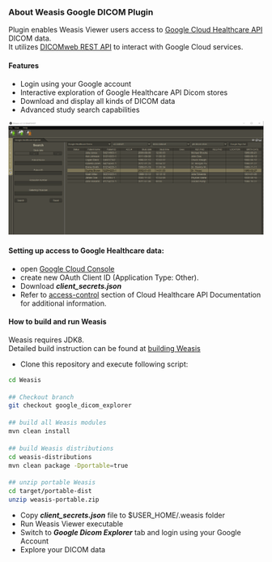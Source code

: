 ### About Weasis Google DICOM Plugin
Plugin enables Weasis Viewer users access to [Google Cloud Healthcare API](https://cloud.google.com/healthcare) DICOM data.  
It utilizes [DICOMweb REST API](https://cloud.google.com/healthcare/docs/how-tos/dicomweb) to interact with Google Cloud services.  
#### Features
* Login using your Google account
* Interactive exploration of Google Healthcare API Dicom stores
* Download and display all kinds of DICOM data
* Advanced study search capabilities  

![Google Dicom Explorer](google_dicom_explorer.png)

#### Setting up access to Google Healthcare data:
* open [Google Cloud Console](https://console.cloud.google.com/apis/credentials) 
* create new OAuth Client ID (Application Type: Other). 
* Download **_client_secrets.json_** 
* Refer to [access-control](https://cloud.google.com/healthcare/docs/concepts/access-control) section of
Cloud Healthcare API Documentation for additional information.

#### How to build and run Weasis
Weasis requires JDK8.  
Detailed build instruction can be found at
[building Weasis](https://nroduit.github.io/en/getting-started/building-weasis/) 

* Clone this repository and execute following script:
```bash
cd Weasis

## Checkout branch
git checkout google_dicom_explorer 

## build all Weasis modules
mvn clean install

## build Weasis distributions
cd weasis-distributions
mvn clean package -Dportable=true

## unzip portable Weasis
cd target/portable-dist
unzip weasis-portable.zip
```
* Copy **_client_secrets.json_** file to $USER_HOME/.weasis folder
* Run Weasis Viewer executable
* Switch to **_Google Dicom Explorer_** tab and login using your Google Account
* Explore your DICOM data
